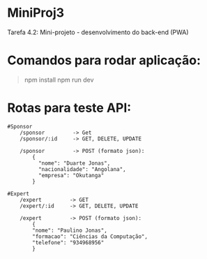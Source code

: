 # MiniProj3
Tarefa 4.2: Mini-projeto - desenvolvimento do back-end (PWA)


# Comandos para rodar aplicação:
> npm install
> npm run dev

# Rotas para teste API:

    #Sponsor
        /sponsor         -> Get
        /sponsor/:id     -> GET, DELETE, UPDATE

        /sponsor         -> POST (formato json):
            {
              "nome": "Duarte Jonas",
              "nacionalidade": "Angolana",
              "empresa": "Okutanga"
            }

    #Expert
        /expert         -> GET
        /expert/:id     -> GET, DELETE, UPDATE

        /expert         -> POST (formato json):
            {
            "nome": "Paulino Jonas",
            "formacao": "Ciências da Computação",
            "telefone": "934968956"
            }